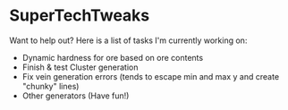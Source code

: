 # SuperTechTweaks
Want to help out?
Here is a list of tasks I'm currently working on:
* Dynamic hardness for ore based on ore contents
* Finish & test Cluster generation
* Fix vein generation errors (tends to escape min and max y and create "chunky" lines)
* Other generators (Have fun!)